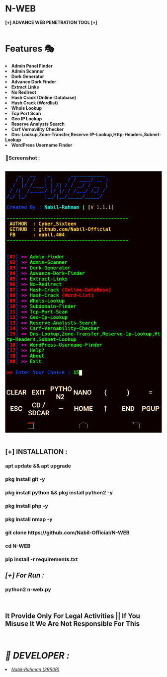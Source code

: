 # N-WEB
<b>[+] ADVANCE WEB PENETRATION TOOL [+]</b>
<br>
<br>
<b><h1>Features 🎭</h1></b>
<li><b>Admin Panel Finder</b></li>
<li><b>Admin Scanner</li></b>
<li><b>Dork Generator</b></li>
<li><b>Advance Dork Finder</li></b>
<li><b>Extract Links</li></b>
<li><b>No Redirect</li></b>
<li><b>Hash Crack (Online-Database)</li></b>
<li><b>Hash Crack (Wordlist)</li></b>
<li><b>Whois Lookup</li></b>
<li><b>Tcp Port Scan</li></b>
<li><b>Geo IP Lookup</li></b>
<li><b>Reserve Analysts Search</li></b>
<li><b>Csrf Vernavility Checker</li></b>
<li><b>Dns-Lookup,Zone-Transfer,Reserve-IP-Lookup,Http-Headers,Subnet-Lookup</li></b>
<li><b>WordPress Username Finder</li></b>
<h3><b>📸Screenshot : </b></h3>
<br>
<img src="https://raw.githubusercontent.com/Nabil-Official/N-WEB/main/20210603_202610.png">
<br>
<br>
<h2><b>[+] INSTALLATION : </b></h2>
<h3><b>apt update && apt upgrade</b></h3>
<h3><b>pkg install git -y</b></h3>
<h3><b>pkg install python && pkg install python2 -y</b></h3>
<h3><b>pkg install php -y</b></h3>
<h3><b>pkg install nmap -y</b></h3>
<h3><b>git clone https://github.com/Nabil-Official/N-WEB</b></h3>
<h3><b>cd N-WEB</b></h3>
<h3><b>pip install -r requirements.txt</b></h3>
<h2><i>[+] For Run :</i></h2>
<h3><b>python2 n-web.py</b></h3>
<br>
<h2> It Provide Only For Legal Activities || If You Misuse It We Are Not Responsible For This</h2>
<br>
<h1><i>🔰 DEVELOPER :</h1></i>
<in><li><a href="https://m.facebook.com/nabil.404"><i>Nabil-Rahman (3RR0R)</i></a></i></li>

